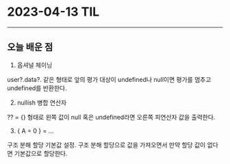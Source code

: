 # 2023-04-13 TIL

---

## 오늘 배운 점

1. 옵셔널 체이닝

user?.data?. 같은 형태로 앞의 평가 대상이 undefined나 null이면 평가를 멈추고 undefined를 반환한다.

2. nullish 병합 연산자

?? = {} 형태로 왼쪽 값이 null 혹은 undefined라면 오른쪽 피연산자 값을 출력한다.

3. { A = 0 } = ...

구조 분해 할당 기본값 설정. 구조 분해 할당으로 값을 가져오면서 만약 할당 값이 없다면 기본값으로 할당한다.